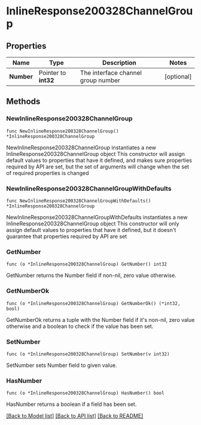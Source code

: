 # InlineResponse200328ChannelGroup

## Properties

Name | Type | Description | Notes
------------ | ------------- | ------------- | -------------
**Number** | Pointer to **int32** | The interface channel group number | [optional] 

## Methods

### NewInlineResponse200328ChannelGroup

`func NewInlineResponse200328ChannelGroup() *InlineResponse200328ChannelGroup`

NewInlineResponse200328ChannelGroup instantiates a new InlineResponse200328ChannelGroup object
This constructor will assign default values to properties that have it defined,
and makes sure properties required by API are set, but the set of arguments
will change when the set of required properties is changed

### NewInlineResponse200328ChannelGroupWithDefaults

`func NewInlineResponse200328ChannelGroupWithDefaults() *InlineResponse200328ChannelGroup`

NewInlineResponse200328ChannelGroupWithDefaults instantiates a new InlineResponse200328ChannelGroup object
This constructor will only assign default values to properties that have it defined,
but it doesn't guarantee that properties required by API are set

### GetNumber

`func (o *InlineResponse200328ChannelGroup) GetNumber() int32`

GetNumber returns the Number field if non-nil, zero value otherwise.

### GetNumberOk

`func (o *InlineResponse200328ChannelGroup) GetNumberOk() (*int32, bool)`

GetNumberOk returns a tuple with the Number field if it's non-nil, zero value otherwise
and a boolean to check if the value has been set.

### SetNumber

`func (o *InlineResponse200328ChannelGroup) SetNumber(v int32)`

SetNumber sets Number field to given value.

### HasNumber

`func (o *InlineResponse200328ChannelGroup) HasNumber() bool`

HasNumber returns a boolean if a field has been set.


[[Back to Model list]](../README.md#documentation-for-models) [[Back to API list]](../README.md#documentation-for-api-endpoints) [[Back to README]](../README.md)


